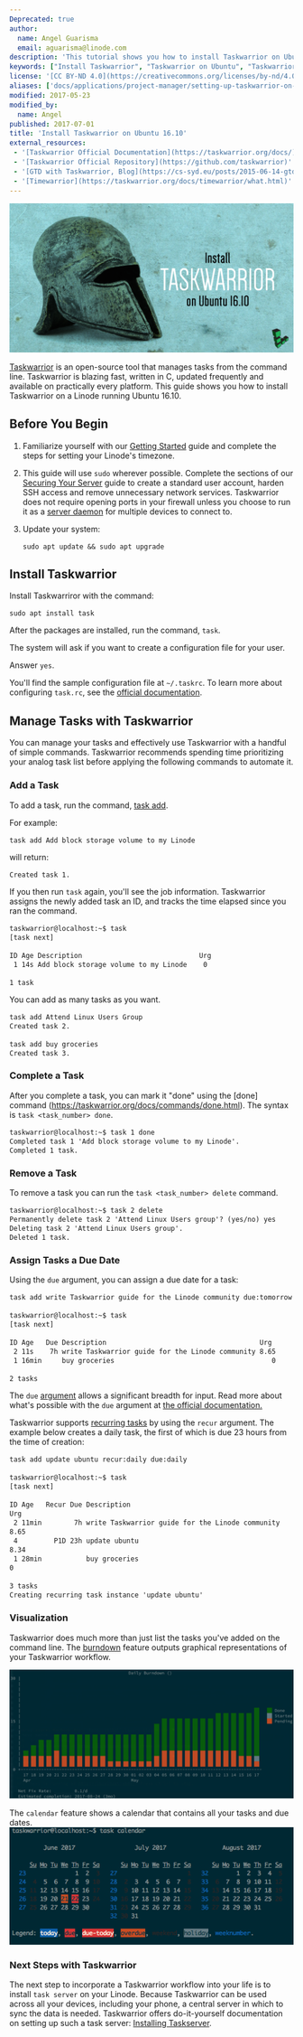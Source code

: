 ```yaml
---
Deprecated: true
author:
  name: Angel Guarisma
  email: aguarisma@linode.com
description: 'This tutorial shows you how to install Taskwarrior on Ubuntu 16.10'
keywords: ["Install Taskwarrior", "Taskwarrior on Ubuntu", "Taskwarrior server"]
license: '[CC BY-ND 4.0](https://creativecommons.org/licenses/by-nd/4.0)'
aliases: ['docs/applications/project-manager/setting-up-taskwarrior-on-ubuntu-16-04/']
modified: 2017-05-23
modified_by:
  name: Angel
published: 2017-07-01
title: 'Install Taskwarrior on Ubuntu 16.10'
external_resources:
 - '[Taskwarrior Official Documentation](https://taskwarrior.org/docs/)'
 - '[Taskwarrior Official Repository](https://github.com/taskwarrior)'
 - '[GTD with Taskwarrior, Blog](https://cs-syd.eu/posts/2015-06-14-gtd-with-taskwarrior-part-1-intro.html)'
 - '[Timewarrior](https://taskwarrior.org/docs/timewarrior/what.html)'
---
```



![Tasklogo](/docs/assets/taskwarrior/Taskwarrior.png)

[Taskwarrior](https://taskwarrior.org/) is an open-source tool that manages tasks from the command line. Taskwarrior is blazing fast, written in C, updated frequently and available on practically every platform. This guide shows you how to install Taskwarrior on a Linode running Ubuntu 16.10.

## Before You Begin

1.  Familiarize yourself with our [Getting Started](/docs/getting-started) guide and complete the steps for setting your Linode's timezone.

2.  This guide will use `sudo` wherever possible. Complete the sections of our [Securing Your Server](/docs/security/securing-your-server) guide to create a standard user account, harden SSH access and remove unnecessary network services. Taskwarrior does not require opening ports in your firewall unless you choose to run it as a [server daemon](https://taskwarrior.org/docs/#taskd) for multiple devices to connect to.

3.  Update your system:

        sudo apt update && sudo apt upgrade

## Install Taskwarrior

Install Taskwarriror with the command:

	sudo apt install task

After the packages are installed, run the command, `task`.

The system will ask if you want to create a configuration file for your user.

Answer `yes`.

You'll find the sample configuration file at `~/.taskrc`. To learn more about configuring `task.rc`, see the [official documentation](https://taskwarrior.org/docs/configuration.html).

## Manage Tasks with Taskwarrior

You can manage your tasks and effectively use Taskwarrior with a handful of simple commands. Taskwarrior recommends spending time prioritizing your analog task list before applying the following commands to automate it.

### Add a Task

To add a task, run the command, [task add](https://taskwarrior.org/docs/commands/add.html).

For example:

    task add Add block storage volume to my Linode

will return:

    Created task 1.

If you then run `task` again, you'll see the job information. Taskwarrior assigns the newly added task an ID, and tracks the time elapsed since you ran the command.

    taskwarrior@localhost:~$ task
    [task next]

    ID Age Description                             Urg
     1 14s Add block storage volume to my Linode    0

    1 task

You can add as many tasks as you want.

	task add Attend Linux Users Group
	Created task 2.

	task add buy groceries
	Created task 3.

### Complete a Task

After you complete a task, you can mark it "done" using the [done] command (https://taskwarrior.org/docs/commands/done.html). The syntax is `task <task_number> done`.

	taskwarrior@localhost:~$ task 1 done
    Completed task 1 'Add block storage volume to my Linode'.
    Completed 1 task.

### Remove a Task

To remove a task you can run the `task <task_number> delete` command.

	taskwarrior@localhost:~$ task 2 delete
	Permanently delete task 2 'Attend Linux Users group'? (yes/no) yes
	Deleting task 2 'Attend Linux Users group'.
	Deleted 1 task.

### Assign Tasks a Due Date

Using the `due` argument, you can assign a due date for a task:

	task add write Taskwarrior guide for the Linode community due:tomorrow

	taskwarrior@localhost:~$ task
	[task next]

	ID Age   Due Description                                      Urg
 	 2 11s    7h write Taskwarrior guide for the Linode community 8.65
 	 1 16min     buy groceries                                       0

	2 tasks

The `due` [argument](https://taskwarrior.org/docs/dates.html#due) allows a significant breadth for input. Read more about what's possible with the `due` argument at [the official documentation.](https://taskwarrior.org/docs/dates.html)

Taskwarrior supports [recurring tasks](https://taskwarrior.org/docs/recurrence.html) by using the `recur` argument. The example below creates a daily task, the first of which is due 23 hours from the time of creation:

	task add update ubuntu recur:daily due:daily

    taskwarrior@localhost:~$ task
    [task next]

    ID Age   Recur Due Description                                      Urg
     2 11min        7h write Taskwarrior guide for the Linode community 8.65
     4         P1D 23h update ubuntu                                    8.34
     1 28min           buy groceries                                       0

    3 tasks
    Creating recurring task instance 'update ubuntu'

### Visualization

Taskwarrior does much more than just list the tasks you've added on the command line. The [burndown](https://taskwarrior.org/docs/commands/burndown.html) feature outputs graphical representations of your Taskwarrior workflow.

![taskwarburndown](/docs/assets/taskwarrior/tw-burndown.png)

The `calendar` feature shows a calendar that contains all your tasks and due dates.
![taskcalendar](/docs/assets/taskwarrior/tw-calendar.png)


### Next Steps with Taskwarrior

The next step to incorporate a Taskwarrior workflow into your life is to install `task server` on your Linode. Because Taskwarrior can be used across all your devices, including your phone, a central server in which to sync the data is needed. Taskwarrior offers do-it-yourself documentation on setting up such a task server: [Installing Taskserver](https://taskwarrior.org/docs/taskserver/setup.html).
